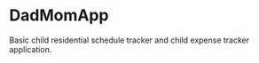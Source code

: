 DadMomApp
=========

Basic child residential schedule tracker and child expense tracker application.
